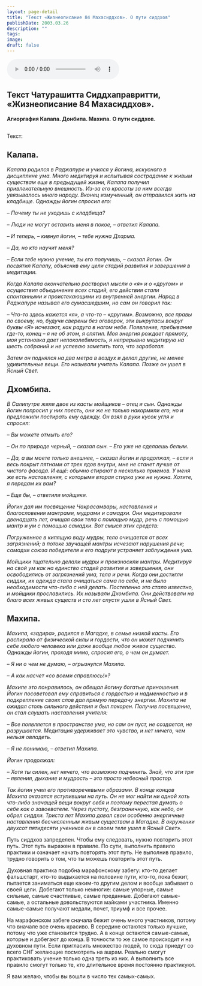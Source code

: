 ```yaml
---
layout: page-detail
title: "Текст «Жизнеописание 84 Махасиддхов». О пути сиддхов"
publishDate: 2003.03.26
description: ""
tags:
image:
draft: false
---
```


<audio title="2003.03.26 - Текст «Жизнеописание 84 Махасиддхов». О пути сиддхов.mp3" src="/upload/iblock/3fc/3fc4b82014bbfae2e0121f31dced670f.mp3" controls=""></audio>

## 

## **Текст Чатурашитта Сиддхаправритти,** **«Жизнеописание 84 Махасиддхов».**  
**Агиоргафия Калапа. Донбипа. Махипа.** **О пути сиддхов.**

##   
  
 Текст:

## **Калапа.** 

 _Калапа родился в Раджапуре и учился у йогина, искусного в дисциплине ума. Много медитируя и испытывая сострадание к живым существам еще в предыдущей жизни, Калапа получил привлекательную внешность. Из-за его красоты за ним всегда увязывалось много народу. Вконец измученный, он отправился жить на кладбище. Однажды йогин спросил его:_ 

 _– Почему ты не уходишь с кладбища?_ 

 _– Люди не могут оставить меня в покое, – ответил Калапа._ 

 _– И теперь, – кивнул йогин, – тебе нужна Дхарма._ 

 _– Да, но кто научит меня?_ 

 _– Если тебе нужно учение, ты его получишь, – сказал йогин. Он посвятил Калапу, объяснив ему цели стадий развития и завершения в медитации._ 

 _Когда Калапа окончательно растворил мысли о «я» и о «другом» и осуществил объединение всех стадий, его действия стали спонтанными и проистекающими из внутренней энергии. Народ в Раджапуре называл его сумасшедшим, но сам он говорил так:_ 

 _– Что-то здесь кажется «я», а что-то – «другим». Возможно, все правы по своему, но, будучи сверены без оговорок, эти выкрутасы вокруг буквы «Я» исчезают, как радуга в нагом небе. Появление, пребывание где-то, конец – я не об этом, я спятил. Моя энергия рождает прямоту, моя установка дает непоколебимость, я непрерывно медитирую на шесть собраний и не успеваю заметить того, что заработал._ 

 _Затем он поднялся на два метра в воздух и делал другие, не менее удивительные вещи. Его называли учитель Калапа. Позже он ушел в Ясный Свет._ 

## **Дхомбипа.** 

_В Салипутре жили двое из касты мойщиков – отец и сын. Однажды йогин попросил у них поесть, они же не только накормили его, но и предложили постирать ему одежду. Он взял в руки кусок угля и спросил:_ 

 _– Вы можете отмыть его?_ 

 _– Он по природе черный, – сказал сын. – Его уже не сделаешь белым._ 

 _– Да, а вы моете только внешнее, – сказал йогин и продолжал, – если я весь покрыт пятнами от трех ядов внутри, мне не станет лучше от чистого фасада. И ещё: обычно стирают в несколько приемов. У меня же есть наставления, с которыми вторая стирка уже не нужна. Хотите, я передам их вам?_ 

 _– Еще бы, – ответили мойщики._ 

_Йогин дал им посвящение Чакрасамвары, наставления и благословения мантрами, мудрами и самадхи. Они медитировали двенадцать лет, очищая свои тела с помощью мудр, речь с помощью мантр и ум с помощью самадхи. Вот смысл этих средств:_ 

 _Погруженное в кипящую воду мудры, тело очищается от всех загрязнений; в потоке звучащей мантры исчезают нарушения речи; самадхи союза победителя и его подруги устраняет заблуждения ума._ 

 _Мойщики тщательно делали мудры и произносили мантры. Медитируя на свой ум как на единство стадий развития и завершения, они освободились от загрязнений ума, тела и речи. Когда они достигли сиддхи, их одежда стала очищаться сама по себе, и не было необходимости что-либо с ней делать. Постепенно это стало известно, и мойщики прославились. Их называли Дхомбипа. Они действовали на благо всех живых существ и сто лет спустя ушли в Ясный Свет._ 

## **Махипа.** 

_Махипа, «задира», родился в Магадхе, в семье низкой касты. Его распирало от физической силы и гордости, что он может подчинить себе любого человека или даже вообще любое живое существо. Однажды йогин, проходя мимо, спросил его, о чем он думает._ 

 _– Я ни о чем не думаю, – огрызнулся Махипа._ 

 _– А как насчет «со всеми справлюсь!»?_ 

_Махипе это понравилось, он обещал йогину богатые приношения. Йогин посоветовал ему справиться с гордостью и надменностью и в подкрепление своих слов дал прямую передачу энергии. Махипа не ожидал столь сильного действия и был покорен. Получив посвящение, он стал слушать наставления учителя:_ 

 _– Все появляется в пространстве ума, но сам он пуст, не создается, не разрушается. Медитация удерживает это чувство, и нет ничего, чем нельзя овладеть._ 

 _– Я не понимаю, – ответил Махипа._ 

_Йогин продолжал:_ 

 _– Хотя ты силен, нет ничего, что возможно подчинить. Знай, что эти три – явления, дыхание и мудрость – это просто небесный простор._ 

 _Так йогин учил его противоречивыми образами. В конце концов Махипа оказался вступившим на путь. Он не мог найти ни одной хоть что-либо значащей вещи вокруг себя и поэтому перестал думать о себе как о завоевателе. Через пустоту, безграничную, как небо, он обрел сиддхи. Триста лет Махипа давал свои особенно энергичные наставления бесчисленным живым существам в Магадхе. В окружении двухсот пятидесяти учеников он в своем теле ушел в Ясный Свет»._ 

 Путь сиддхов запределен. Чтобы ему следовать, нужно повторить этот путь. Этот путь выражен в правиле. По сути, выполнить правило практики и означает начать повторять этот путь. Не выполнив правило, трудно говорить о том, что ты можешь повторить этот путь.

  
 Духовная практика подобна марафонскому забегу: кто-то делает фальшстарт, кто-то выдыхается на половине пути, кто-то, пока бежит, пытается заниматься еще каким-то другим делом и вообще забывает о своей цели. Добегают только немногие: самые упорные, самые сильные, самые счастливые, самые преданные. Добегают самые-самые, а остальные довольствуются майками участника. Именно самые-самые получают медали, почет, триумф и все прочее.

  
 На марафонском забеге сначала бежит очень много участников, потому что вначале все очень красиво. В середине остаются только лучшие, потому что уже становится трудно. А в конце остаются самые-самые, которые и добегают до конца. В точности то же самое происходит и на духовном пути. Если пригласить множество людей, то сюда приедут со всего СНГ желающие посмотреть на ашрам. Реально смогут практиковать учение только одна треть из них. А выполнить все правило смогут только те, кто длительное время постоянно практикуют.

  
 Я вам желаю, чтобы вы вошли в число тех самых-самых.
  
  
